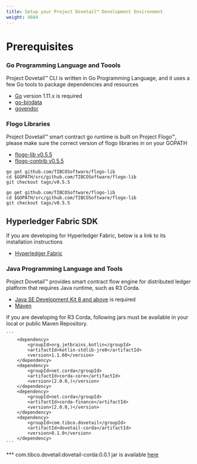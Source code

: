 ```yaml
---
title: Setup your Project Dovetail™ Development Environment
weight: 4604
---
```


# Prerequisites

### Go Programming Language and Toools
Project Dovetail™ CLI is written in Go Programming Language, and it uses a few Go tools to package dependencies and resources

* [Go](https://golang.org/doc/install) version 1.11.x is required
* [go-bindata](https://github.com/jteeuwen/go-bindata)
* [govendor](https://github.com/kardianos/govendor)

### Flogo Libraries
Project Dovetail™ smart contract go runtime is built on Project Flogo™, please make sure the correct version of flogo libraries in on your GOPATH
* [flogo-lib v0.5.5](https://github.com/TIBCOSoftware/flogo-lib/releases/tag/v0.5.5)
* [flogo-contrib v0.5.5](https://github.com/TIBCOSoftware/flogo-contrib/releases/tag/v0.5.5) 

```
go get github.com/TIBCOSoftware/flogo-lib
cd $GOPATH/src/github.com/TIBCOSoftware/flogo-lib
git checkout tags/v0.5.5

go get github.com/TIBCOSoftware/flogo-lib
cd $GOPATH/src/github.com/TIBCOSoftware/flogo-lib
git checkout tags/v0.5.5
```

## Hyperledger Fabric SDK
If you are developing for Hyperledger Fabric, below is a link to its installation instructions
* [Hyperledger Fabric](https://hyperledger-fabric.readthedocs.io/en/release-1.3/install.html)

### Java Programming Language and Tools
Project Dovetail™ provides smart contract flow engine for distributed ledger platform that requires Java runtime, such as R3 Corda.

* [Java SE Development Kit 8 and above](https://www.oracle.com/technetwork/java/javase/downloads/index.html) is required
* [Maven](https://maven.apache.org/install.html)

If you are developing for R3 Corda, following jars must be available in your local or public Maven Repository.

    ```
        <dependency>
            <groupId>org.jetbrains.kotlin</groupId>
            <artifactId>kotlin-stdlib-jre8</artifactId>
            <version>1.1.60</version>
        </dependency>
        <dependency>
            <groupId>net.corda</groupId>
            <artifactId>corda-core</artifactId>
            <version>[2.0.0,)</version>
        </dependency>
        <dependency>
            <groupId>net.corda</groupId>
            <artifactId>corda-finance</artifactId>
            <version>[2.0.0,)</version>
        </dependency>
        <dependency>
            <groupId>com.tibco.dovetail</groupId>
            <artifactId>dovetail-corda</artifactId>
            <version>0.1.0</version>
        </dependency>
    ```
 *** com.tibco.dovetail:dovetail-corda:0.0.1 jar is available [here](https://github.com/TIBCOSoftware/dovetail-java-lib/releases/tag/v0.1.0)




